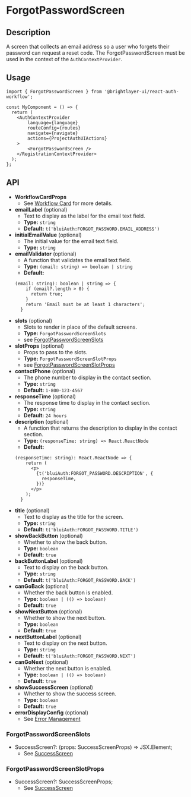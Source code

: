 # ForgotPasswordScreen

## Description
A screen that collects an email address so a user who forgets their password can request a reset code. The ForgotPasswordScreen must be used in the context of the `AuthContextProvider`.

## Usage
```tsx
import { ForgotPasswordScreen } from '@brightlayer-ui/react-auth-workflow';

const MyComponent = () => {
  return (
    <AuthContextProvider
        language={language}
        routeConfig={routes}
        navigate={navigate}
        actions={ProjectAuthUIActions}
    >
        <ForgotPasswordScreen />
    </RegistrationContextProvider>
  );
};
```

## API

- **WorkflowCardProps** 
  - See [Workflow Card](https://github.com/etn-ccis/blui-react-workflows/tree/master/login-workflow/docs/components/workflow-card.md) for more details.
- **emailLabel** (optional)
  - Text to display as the label for the email text field.
  - **Type:** `string`
  - **Default:** `t('bluiAuth:FORGOT_PASSWORD.EMAIL_ADDRESS')`
- **initialEmailValue** (optional)
  - The initial value for the email text field.
  - **Type:** `string`
- **emailValidator** (optional)
  - A function that validates the email text field.
  - **Type:** `(email: string) => boolean | string`
  - **Default:** 
  ```tsx
  (email: string): boolean | string => {
      if (email?.length > 0) {
        return true;
      }
      return 'Email must be at least 1 characters';
    }
  ```
- **slots** (optional)
  - Slots to render in place of the default screens.
  - **Type:** `ForgotPasswordScreenSlots`
  - see [ForgotPasswordScreenSlots](#forgotpasswordscreenslots)
- **slotProps** (optional)
  - Props to pass to the slots.
  - **Type:** `ForgotPasswordScreenSlotProps`
  - see [ForgotPasswordScreenSlotProps](#forgotpasswordscreenslotprops)
- **contactPhone** (optional)
  - The phone number to display in the contact section.
  - **Type:** `string`
  - **Default:** `1-800-123-4567`
- **responseTime** (optional)
  - The response time to display in the contact section.
  - **Type:** `string`
  - **Default:** `24 hours`
- **description** (optional)
  - A function that returns the description to display in the contact section.
  - **Type:** `(responseTime: string) => React.ReactNode`
  - **Default:** 
  ```tsx
  (responseTime: string): React.ReactNode => {
      return (
        <p>
          {t('bluiAuth:FORGOT_PASSWORD.DESCRIPTION', {
            responseTime,
          })}
        </p>
      );
    }
  ```
- **title** (optional)
  - Text to display as the title for the screen.
  - **Type:** `string`
  - **Default:** `t('bluiAuth:FORGOT_PASSWORD.TITLE')`
- **showBackButton** (optional)
  - Whether to show the back button.
  - **Type:** `boolean`
  - **Default:** `true`
- **backButtonLabel** (optional)
  - Text to display on the back button.
  - **Type:** `string`
  - **Default:** `t('bluiAuth:FORGOT_PASSWORD.BACK')`
- **canGoBack** (optional)
  - Whether the back button is enabled.
  - **Type:** `boolean | (() => boolean)`
  - **Default:** `true`
- **showNextButton** (optional)
  - Whether to show the next button.
  - **Type:** `boolean`
  - **Default:** `true`
- **nextButtonLabel** (optional)
  - Text to display on the next button.
  - **Type:** `string`
  - **Default:** `t('bluiAuth:FORGOT_PASSWORD.NEXT')`
- **canGoNext** (optional)
  - Whether the next button is enabled.
  - **Type:** `boolean | (() => boolean)`
  - **Default:** `true`
- **showSuccessScreen** (optional)
  - Whether to show the success screen.
  - **Type:** `boolean`
  - **Default:** `true`
- **errorDisplayConfig** (optional)
  - See [Error Management](https://github.com/etn-ccis/blui-react-workflows/tree/master/login-workflow/docs/error-management.md)

### ForgotPasswordScreenSlots
- SuccessScreen?: (props: SuccessScreenProps) => JSX.Element;
  - See [SuccessScreen](https://github.com/etn-ccis/blui-react-workflows/tree/master/login-workflow/docs/screens/success.md)
### ForgotPasswordScreenSlotProps
- SuccessScreen?: SuccessScreenProps;
  - See [SuccessScreen](https://github.com/etn-ccis/blui-react-workflows/tree/master/login-workflow/docs/screens/success.md)
